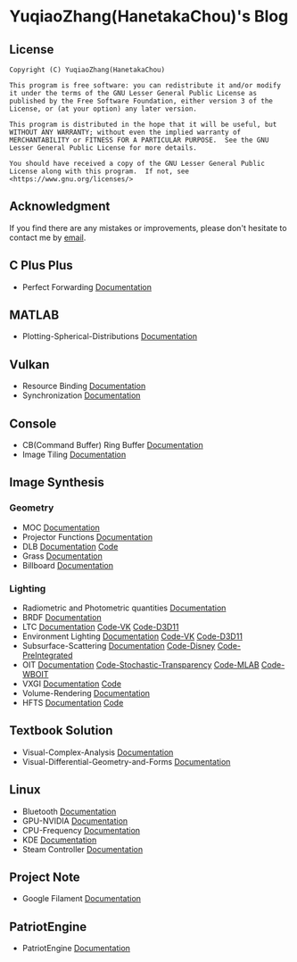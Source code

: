 # YuqiaoZhang(HanetakaChou)'s Blog  

## License  
```  
Copyright (C) YuqiaoZhang(HanetakaChou)

This program is free software: you can redistribute it and/or modify it under the terms of the GNU Lesser General Public License as published by the Free Software Foundation, either version 3 of the License, or (at your option) any later version.

This program is distributed in the hope that it will be useful, but WITHOUT ANY WARRANTY; without even the implied warranty of MERCHANTABILITY or FITNESS FOR A PARTICULAR PURPOSE.  See the GNU Lesser General Public License for more details.

You should have received a copy of the GNU Lesser General Public License along with this program.  If not, see <https://www.gnu.org/licenses/>
```  

## Acknowledgment
If you find there are any mistakes or improvements, please don't hesitate to contact me by [email](mailto:HanetakaChou@outlook.com).  

## C Plus Plus
- Perfect Forwarding [Documentation](C-Plus-Plus/Perfect-Forwarding.html)  

## MATLAB
- Plotting-Spherical-Distributions [Documentation](MATLAB/Plotting-Spherical-Distributions.html)  

## Vulkan
- Resource Binding [Documentation](Vulkan/Resource-Binding.html)  
- Synchronization [Documentation](Vulkan/Synchronization.html)  

## Console  
- CB(Command Buffer) Ring Buffer [Documentation](Console/CB-Ring-Buffer.html)  
- Image Tiling [Documentation](Console/Image-Tiling.html)  

## Image Synthesis  

### Geometry  
- MOC [Documentation](Image-Synthesis/Geometry/MOC.html)  
- Projector Functions [Documentation](Image-Synthesis/Geometry/Projector-Functions.html)  
- DLB [Documentation](Image-Synthesis/Geometry/DLB.html) [Code](https://github.com/HanetakaChou/DLB)  
- Grass [Documentation](Image-Synthesis/Geometry/Grass.html)  
- Billboard [Documentation](Image-Synthesis/Geometry/Billboard.html)  

### Lighting  
- Radiometric and Photometric quantities [Documentation](Image-Synthesis/Lighting/Radiometric-and-Photometric-quantities.html)  
- BRDF [Documentation](Image-Synthesis/Lighting/BRDF.html)  
- LTC [Documentation](Image-Synthesis/Lighting/LTC.html) [Code-VK](https://github.com/HanetakaChou/Image-Synthesis/tree/LTC-VK) [Code-D3D11](https://github.com/HanetakaChou/Image-Synthesis/tree/LTC-D3D11)  
- Environment Lighting [Documentation](Image-Synthesis/Lighting/Environment-Lighting.html) [Code-VK](https://github.com/HanetakaChou/Image-Synthesis/tree/Environment-Lighting-VK) [Code-D3D11](https://github.com/HanetakaChou/Image-Synthesis/tree/Environment-Lighting-D3D11)  
- Subsurface-Scattering [Documentation](Image-Synthesis/Lighting/Subsurface-Scattering.html) [Code-Disney](https://github.com/HanetakaChou/Subsurface-Scattering-Disney) [Code-PreIntegrated](https://github.com/HanetakaChou/Subsurface-Scattering-PreIntegrated)  
- OIT [Documentation](Image-Synthesis/Lighting/OIT.html) [Code-Stochastic-Transparency](https://github.com/HanetakaChou/StochasticTransparency) [Code-MLAB](https://github.com/HanetakaChou/MultiLayerAlphaBlending) [Code-WBOIT](https://github.com/HanetakaChou/WeightedBlendedOIT)  
- VXGI [Documentation](Image-Synthesis/Lighting/VXGI.html) [Code](https://github.com/HanetakaChou/VXGI)  
- Volume-Rendering [Documentation](Image-Synthesis/Lighting/Volume-Rendering.html)  
- HFTS [Documentation](Image-Synthesis/Lighting/HFTS.html) [Code](https://github.com/HanetakaChou/HFTS)  

## Textbook Solution
- Visual-Complex-Analysis [Documentation](Textbook-Solution/Visual-Complex-Analysis.html)  
- Visual-Differential-Geometry-and-Forms [Documentation](Textbook-Solution/Visual-Differential-Geometry-and-Forms.html)  

## Linux   
- Bluetooth [Documentation](Linux/Bluetooth.html)  
- GPU-NVIDIA [Documentation](Linux/GPU-NVIDIA.html)  
- CPU-Frequency [Documentation](Linux/CPU-Frequency.html)  
- KDE [Documentation](Linux/KDE.html)  
- Steam Controller [Documentation](Linux/Steam-Controller.html)  

## Project Note  
- Google Filament [Documentation](Project-Note/Google-Filament.html)  

## PatriotEngine
- PatriotEngine [Documentation](PatriotEngine/index.html)  
